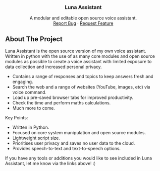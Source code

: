 <br />
<div align="center">

  <h3 align="center">Luna Assistant</h3>

  <p align="center">
    A modular and editable open source voice assistant.
    <br />
    <a href="https://github.com/croftKie/luna-assistant/issues">Report Bug</a>
    ·
    <a href="https://github.com/croftKie/luna-assistant/issues">Request Feature</a>
  </p>
</div>

<!-- ABOUT THE PROJECT -->

## About The Project

Luna Assistant is the open source version of my own voice assistant. Written in python with the use of as many core modules and open source modules as possible to create a voice assistant with limited exposure to data collection and increased personal privacy.
- Contains a range of responses and topics to keep answers fresh and engaging.
- Search the web and a range of websites (YouTube, images, etc) via voice command.
- Load up pre-saved browser tabs for improved productivity.
- Check the time and perform maths calculations.
- Much more to come.

Key Points:

- Written in Python.
- Focused on core system manipulation and open source modules.
- Lightweight script size.
- Prioritises user privacy and saves no user data to the cloud.
- Provides speech-to-text and text-to-speech options.

If you have any tools or additions you would like to see included in Luna Assistant, let me know via the links above! :)
